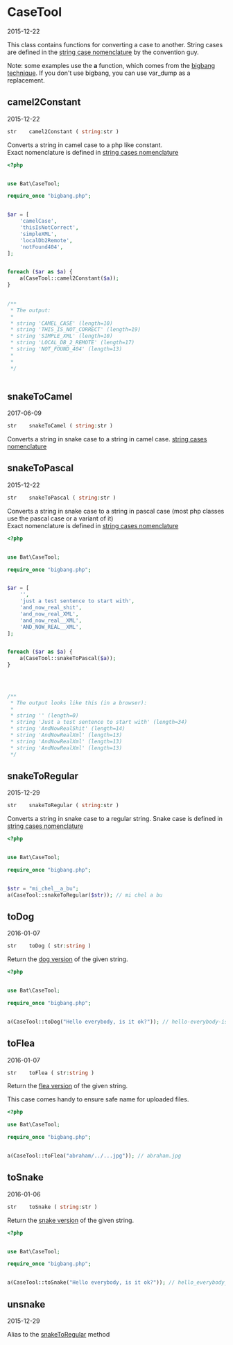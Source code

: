 CaseTool
=====================
2015-12-22



This class contains functions for converting a case to another.
String cases are defined in the [string case nomenclature](https://github.com/lingtalfi/ConventionGuy/blob/master/nomenclature.stringCases.eng.md) by the convention guy.



Note: 
some examples use the **a** function, which comes from the [bigbang technique]( https://github.com/lingtalfi/TheScientist/blob/master/convention.portableAutoloader.eng.md ).
If you don't use bigbang, you can use var_dump as a replacement.




camel2Constant
-----------
2015-12-22






```php
str    camel2Constant ( string:str )
```


Converts a string in camel case to a php like constant.<br>
Exact nomenclature is defined in 
[string cases nomenclature]( https://github.com/lingtalfi/ConventionGuy/blob/master/nomenclature.stringCases.eng.md )
 
 
```php
<?php


use Bat\CaseTool;

require_once "bigbang.php";


$ar = [
    'camelCase',
    'thisIsNotCorrect',
    'simpleXML',
    'localDb2Remote',
    'notFound404',
];


foreach ($ar as $a) {
    a(CaseTool::camel2Constant($a));
}
 

/**
 * The output:
 *
 * string 'CAMEL_CASE' (length=10)
 * string 'THIS_IS_NOT_CORRECT' (length=19)
 * string 'SIMPLE_XML' (length=10)
 * string 'LOCAL_DB_2_REMOTE' (length=17)
 * string 'NOT_FOUND_404' (length=13)
 * 
 * 
 */ 
 
``` 



snakeToCamel
-----------
2017-06-09




```php
str    snakeToCamel ( string:str )
```


Converts a string in snake case to a string in camel case.
[string cases nomenclature]( https://github.com/lingtalfi/ConventionGuy/blob/master/nomenclature.stringCases.eng.md )
 
 

snakeToPascal
-----------
2015-12-22




```php
str    snakeToPascal ( string:str )
```


Converts a string in snake case to a string in pascal case (most php classes use the pascal case or a variant of it)<br>
Exact nomenclature is defined in 
[string cases nomenclature]( https://github.com/lingtalfi/ConventionGuy/blob/master/nomenclature.stringCases.eng.md )
 
 
```php
<?php


use Bat\CaseTool;

require_once "bigbang.php";


$ar = [
    '',
    'just a test sentence to start with',
    'and_now_real_shit',
    'and_now_real_XML',
    'and_now_real__XML',
    'AND_NOW_REAL__XML',
];


foreach ($ar as $a) {
    a(CaseTool::snakeToPascal($a));
}
 


 
/**
 * The output looks like this (in a browser): 
 *  
 * string '' (length=0)
 * string 'Just a test sentence to start with' (length=34)
 * string 'AndNowRealShit' (length=14)
 * string 'AndNowRealXml' (length=13)
 * string 'AndNowRealXml' (length=13)
 * string 'AndNowRealXml' (length=13)
 */

```



snakeToRegular
-----------
2015-12-29




```php
str    snakeToRegular ( string:str )
```


Converts a string in snake case to a regular string.
Snake case is defined in
[string cases nomenclature]( https://github.com/lingtalfi/ConventionGuy/blob/master/nomenclature.stringCases.eng.md )


```php
<?php


use Bat\CaseTool;

require_once "bigbang.php";


$str = "mi_chel__a_bu";
a(CaseTool::snakeToRegular($str)); // mi chel a bu

```


toDog
-----------
2016-01-07


```php
str    toDog ( str:string )
```

Return the [dog version](https://github.com/lingtalfi/ConventionGuy/blob/master/nomenclature.stringCases.eng.md#dog-case) of the given string.



```php
<?php


use Bat\CaseTool;

require_once "bigbang.php";


a(CaseTool::toDog("Hello everybody, is it ok?")); // hello-everybody-is-it-ok
```


toFlea
-----------
2016-01-07


```php
str    toFlea ( str:string )
```

Return the [flea version](https://github.com/lingtalfi/ConventionGuy/blob/master/nomenclature.stringCases.eng.md#flea-case) of the given string.

This case comes handy to ensure safe name for uploaded files.


```php
<?php

use Bat\CaseTool;

require_once "bigbang.php";


a(CaseTool::toFlea("abraham/../...jpg")); // abraham.jpg
```




toSnake
-----------
2016-01-06


```php
str    toSnake ( string:str )
```

Return the [snake version](https://github.com/lingtalfi/ConventionGuy/blob/master/nomenclature.stringCases.eng.md#snake-case) of the given string.



```php
<?php


use Bat\CaseTool;

require_once "bigbang.php";


a(CaseTool::toSnake("Hello everybody, is it ok?")); // hello_everybody_is_it_ok
```




unsnake
-----------
2015-12-29

Alias to the [snakeToRegular](https://github.com/lingtalfi/Bat/blob/master/CaseTool.md#snaketoregular) method